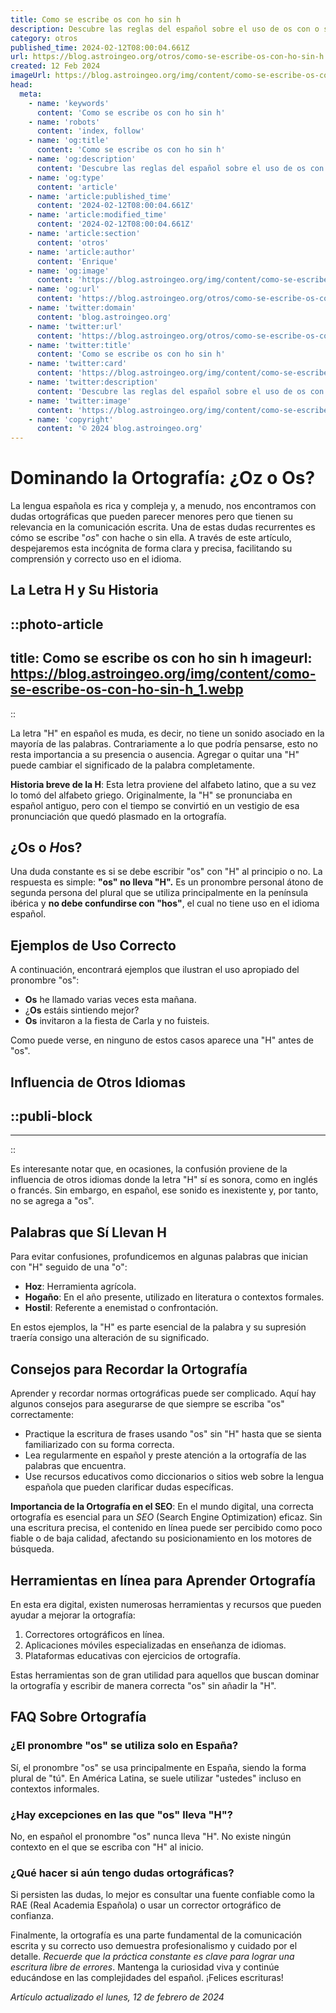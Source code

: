 ```yaml
---
title: Como se escribe os con ho sin h
description: Descubre las reglas del español sobre el uso de os con o sin h. Aprende de forma clara y correcta cómo y cuándo escribirlo. ¡Optimiza tu escritura!
category: otros
published_time: 2024-02-12T08:00:04.661Z
url: https://blog.astroingeo.org/otros/como-se-escribe-os-con-ho-sin-h
created: 12 Feb 2024
imageUrl: https://blog.astroingeo.org/img/content/como-se-escribe-os-con-ho-sin-h_1.webp
head:
  meta:
    - name: 'keywords'
      content: 'Como se escribe os con ho sin h'
    - name: 'robots'
      content: 'index, follow'
    - name: 'og:title'
      content: 'Como se escribe os con ho sin h'
    - name: 'og:description'
      content: 'Descubre las reglas del español sobre el uso de os con o sin h. Aprende de forma clara y correcta cómo y cuándo escribirlo. ¡Optimiza tu escritura!'
    - name: 'og:type'
      content: 'article'
    - name: 'article:published_time'
      content: '2024-02-12T08:00:04.661Z'
    - name: 'article:modified_time'
      content: '2024-02-12T08:00:04.661Z'
    - name: 'article:section'
      content: 'otros'
    - name: 'article:author'
      content: 'Enrique'
    - name: 'og:image'
      content: 'https://blog.astroingeo.org/img/content/como-se-escribe-os-con-ho-sin-h_1.webp'
    - name: 'og:url'
      content: 'https://blog.astroingeo.org/otros/como-se-escribe-os-con-ho-sin-h'
    - name: 'twitter:domain'
      content: 'blog.astroingeo.org'
    - name: 'twitter:url'
      content: 'https://blog.astroingeo.org/otros/como-se-escribe-os-con-ho-sin-h'
    - name: 'twitter:title'
      content: 'Como se escribe os con ho sin h'
    - name: 'twitter:card'
      content: 'https://blog.astroingeo.org/img/content/como-se-escribe-os-con-ho-sin-h_1.webp'
    - name: 'twitter:description'
      content: 'Descubre las reglas del español sobre el uso de os con o sin h. Aprende de forma clara y correcta cómo y cuándo escribirlo. ¡Optimiza tu escritura!'
    - name: 'twitter:image'
      content: 'https://blog.astroingeo.org/img/content/como-se-escribe-os-con-ho-sin-h_1.webp'
    - name: 'copyright'
      content: '© 2024 blog.astroingeo.org'
---
```

# Dominando la Ortografía: ¿Oz o Os?

La lengua española es rica y compleja y, a menudo, nos encontramos con dudas ortográficas que pueden parecer menores pero que tienen su relevancia en la comunicación escrita. Una de estas dudas recurrentes es cómo se escribe "*os*" con hache o sin ella. A través de este artículo, despejaremos esta incógnita de forma clara y precisa, facilitando su comprensión y correcto uso en el idioma.

## La Letra H y Su Historia


::photo-article
---
title: Como se escribe os con ho sin h
imageurl: https://blog.astroingeo.org/img/content/como-se-escribe-os-con-ho-sin-h_1.webp
---
::



La letra "H" en español es muda, es decir, no tiene un sonido asociado en la mayoría de las palabras. Contrariamente a lo que podría pensarse, esto no resta importancia a su presencia o ausencia. Agregar o quitar una "H" puede cambiar el significado de la palabra completamente.

**Historia breve de la H**: Esta letra proviene del alfabeto latino, que a su vez lo tomó del alfabeto griego. Originalmente, la "H" se pronunciaba en español antiguo, pero con el tiempo se convirtió en un vestigio de esa pronunciación que quedó plasmado en la ortografía.

## ¿Os o *H*os?

Una duda constante es si se debe escribir "os" con "H" al principio o no. La respuesta es simple: **"os" no lleva "H".** Es un pronombre personal átono de segunda persona del plural que se utiliza principalmente en la península ibérica y **no debe confundirse con "hos"**, el cual no tiene uso en el idioma español.

## Ejemplos de Uso Correcto

A continuación, encontrará ejemplos que ilustran el uso apropiado del pronombre "os":

- **Os** he llamado varias veces esta mañana.
- ¿**Os** estáis sintiendo mejor?
- **Os** invitaron a la fiesta de Carla y no fuisteis.

Como puede verse, en ninguno de estos casos aparece una "H" antes de "os".

## Influencia de Otros Idiomas


  ::publi-block
  ---
  ---
  ::
  
  

Es interesante notar que, en ocasiones, la confusión proviene de la influencia de otros idiomas donde la letra "H" sí es sonora, como en inglés o francés. Sin embargo, en español, ese sonido es inexistente y, por tanto, no se agrega a "os".

## Palabras que Sí Llevan H

Para evitar confusiones, profundicemos en algunas palabras que inician con "H" seguido de una "o":

- **Hoz**: Herramienta agrícola.
- **Hogaño**: En el año presente, utilizado en literatura o contextos formales.
- **Hostil**: Referente a enemistad o confrontación.

En estos ejemplos, la "H" es parte esencial de la palabra y su supresión traería consigo una alteración de su significado.

## Consejos para Recordar la Ortografía

Aprender y recordar normas ortográficas puede ser complicado. Aquí hay algunos consejos para asegurarse de que siempre se escriba "os" correctamente:

- Practique la escritura de frases usando "os" sin "H" hasta que se sienta familiarizado con su forma correcta.
- Lea regularmente en español y preste atención a la ortografía de las palabras que encuentra.
- Use recursos educativos como diccionarios o sitios web sobre la lengua española que pueden clarificar dudas específicas.

**Importancia de la Ortografía en el SEO**: En el mundo digital, una correcta ortografía es esencial para un *SEO* (Search Engine Optimization) eficaz. Sin una escritura precisa, el contenido en línea puede ser percibido como poco fiable o de baja calidad, afectando su posicionamiento en los motores de búsqueda.

## Herramientas en línea para Aprender Ortografía

En esta era digital, existen numerosas herramientas y recursos que pueden ayudar a mejorar la ortografía:

1. Correctores ortográficos en línea.
2. Aplicaciones móviles especializadas en enseñanza de idiomas.
3. Plataformas educativas con ejercicios de ortografía.

Estas herramientas son de gran utilidad para aquellos que buscan dominar la ortografía y escribir de manera correcta "os" sin añadir la "H".

## FAQ Sobre Ortografía

### ¿El pronombre "os" se utiliza solo en España?
Sí, el pronombre "os" se usa principalmente en España, siendo la forma plural de "tú". En América Latina, se suele utilizar "ustedes" incluso en contextos informales.

### ¿Hay excepciones en las que "os" lleva "H"?
No, en español el pronombre "os" nunca lleva "H". No existe ningún contexto en el que se escriba con "H" al inicio.

### ¿Qué hacer si aún tengo dudas ortográficas?
Si persisten las dudas, lo mejor es consultar una fuente confiable como la RAE (Real Academia Española) o usar un corrector ortográfico de confianza.

Finalmente, la ortografía es una parte fundamental de la comunicación escrita y su correcto uso demuestra profesionalismo y cuidado por el detalle. *Recuerde que la práctica constante es clave para lograr una escritura libre de errores*. Mantenga la curiosidad viva y continúe educándose en las complejidades del español. ¡Felices escrituras!

_Artículo actualizado el lunes, 12 de febrero de 2024_
